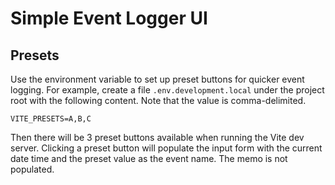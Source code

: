 # Simple Event Logger UI

## Presets

Use the environment variable to set up preset buttons for quicker event logging. For example, create a file `.env.development.local` under the project root with the following content. Note that the value is comma-delimited.

```
VITE_PRESETS=A,B,C
```

Then there will be 3 preset buttons available when running the Vite dev server. Clicking a preset button will populate the input form with the current date time and the preset value as the event name. The memo is not populated.
